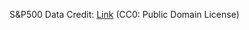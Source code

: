 S&P500 Data Credit: [Link](https://www.kaggle.com/datasets/andrewmvd/sp-500-stocks) (CC0: Public Domain License)
